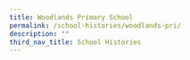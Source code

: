 ```yaml
---
title: Woodlands Primary School
permalink: /school-histories/woodlands-pri/
description: ""
third_nav_title: School Histories
---
```


